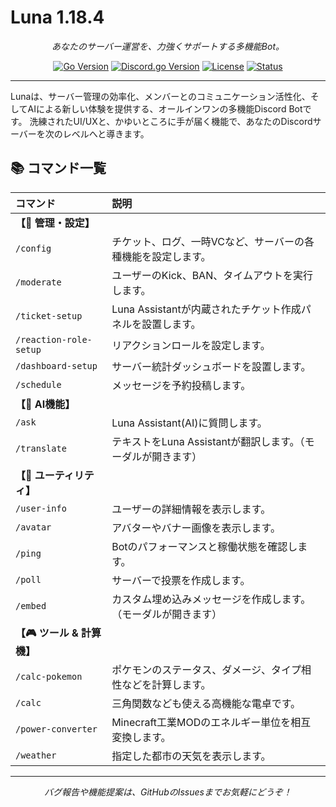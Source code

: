 # Luna 1.18.4

<p align="center">
  <em>あなたのサーバー運営を、力強くサポートする多機能Bot。</em>
</p>

<p align="center">
    <a href="#"><img src="https://img.shields.io/badge/Go-1.18%2B-00ADD8?style=for-the-badge&logo=go" alt="Go Version"></a>
    <a href="#"><img src="https://img.shields.io/badge/Discord.go-v0.27.1-5865F2?style=for-the-badge&logo=discord&logoColor=white" alt="Discord.go Version"></a>
    <a href="https://github.com/pepeyukke/Luna/blob/main/COPYING"><img src="https://img.shields.io/badge/License-LGPL_v3-blue.svg?style=for-the-badge" alt="License"></a>
    <a href="#"><img src="https://img.shields.io/badge/Status-開発中-brightgreen?style=for-the-badge" alt="Status"></a>
</p>

---

Lunaは、サーバー管理の効率化、メンバーとのコミュニケーション活性化、そしてAIによる新しい体験を提供する、オールインワンの多機能Discord Botです。
洗練されたUI/UXと、かゆいところに手が届く機能で、あなたのDiscordサーバーを次のレベルへと導きます。

## 📚 コマンド一覧

| コマンド | 説明 |
| :--- | :--- |
| **【👑 管理・設定】** | |
| `/config` | チケット、ログ、一時VCなど、サーバーの各種機能を設定します。 |
| `/moderate` | ユーザーのKick、BAN、タイムアウトを実行します。 |
| `/ticket-setup` | Luna Assistantが内蔵されたチケット作成パネルを設置します。 |
| `/reaction-role-setup` | リアクションロールを設定します。 |
| `/dashboard-setup` | サーバー統計ダッシュボードを設置します。 |
| `/schedule` | メッセージを予約投稿します。 |
| **【🤖 AI機能】** | |
| `/ask` | Luna Assistant(AI)に質問します。 |
| `/translate` | テキストをLuna Assistantが翻訳します。（モーダルが開きます） |
| **【🔧 ユーティリティ】** | |
| `/user-info` | ユーザーの詳細情報を表示します。 |
| `/avatar` | アバターやバナー画像を表示します。 |
| `/ping` | Botのパフォーマンスと稼働状態を確認します。 |
| `/poll` | サーバーで投票を作成します。 |
| `/embed` | カスタム埋め込みメッセージを作成します。（モーダルが開きます） |
| **【🎮 ツール & 計算機】** | |
| `/calc-pokemon` | ポケモンのステータス、ダメージ、タイプ相性などを計算します。 |
| `/calc` | 三角関数なども使える高機能な電卓です。 |
| `/power-converter` | Minecraft工業MODのエネルギー単位を相互変換します。 |
| `/weather` | 指定した都市の天気を表示します。 |

---
<p align="center">
  <em>バグ報告や機能提案は、GitHubのIssuesまでお気軽にどうぞ！</em>
</p>
